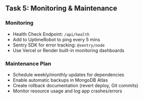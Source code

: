 ## Task 5: Monitoring & Maintenance

### Monitoring
- Health Check Endpoint: `/api/health`
- Add to UptimeRobot to ping every 5 mins
- Sentry SDK for error tracking: `@sentry/node`
- Use Vercel or Render built-in monitoring dashboards

### Maintenance Plan
- Schedule weekly/monthly updates for dependencies
- Enable automatic backups in MongoDB Atlas
- Create rollback documentation (revert deploy, Git commits)
- Monitor resource usage and log app crashes/errors